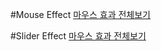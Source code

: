 


#Mouse Effect
<a href="https://webstoryboy.github.io/script/mouseEffect/mouse00.html">마우스 효과 전체보기</a>

#Slider Effect
<a href="https://webstoryboy.github.io/script/sliderEffect/slider00.html">마우스 효과 전체보기</a>
